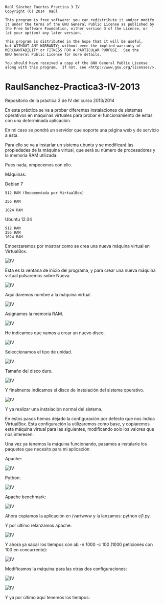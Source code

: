     Raúl Sánchez Fuentes Practica 3 IV
    Copyright (C) 2014  Raúl

    This program is free software: you can redistribute it and/or modify
    it under the terms of the GNU General Public License as published by
    the Free Software Foundation, either version 3 of the License, or
    (at your option) any later version.

    This program is distributed in the hope that it will be useful,
    but WITHOUT ANY WARRANTY; without even the implied warranty of
    MERCHANTABILITY or FITNESS FOR A PARTICULAR PURPOSE.  See the
    GNU General Public License for more details.

    You should have received a copy of the GNU General Public License
    along with this program.  If not, see <http://www.gnu.org/licenses/>.




RaulSanchez-Practica3-IV-2013
=============================

Repositorio de la práctica 3 de IV del curso 2013/2014

En esta práctica se va a probar diferentes instalaciones de sistemas operativos en máquinas virtuales para probar el funcionamiento de estas con una determinada aplicación.

En mi caso se pondrá un servidor que soporte una página web y de servicio a esta.

Para ello se va a instarlar un sistema ubuntu y se modificará las propiedades de la máquina virtual, que será su número de procesadores y la memoria RAM utilizada.

Pues nada, empecemos con ello.


Máquinas:

Debian 7

	512 RAM (Recomendada por VirtualBox)

	256 RAM

	1024 RAM

Ubuntu 12.04

	512 RAM
	256 RAM
	1024 RAM


Emperzaremos por mostrar como se crea una nueva máquina virtual en VirtualBox.

![IV](https://dl.dropboxusercontent.com/s/ibuts86t3xgbjmo/1.png)

Esta es la ventana de inicio del programa, y para crear una nueva máquina virtual pulsaremos sobre Nueva.


![IV](https://dl.dropboxusercontent.com/s/tk4hfma679lcv4v/2.png)

Aquí daremos nombre a la máquina virtual.

![IV](https://dl.dropboxusercontent.com/s/m2s3f1kwnkmtn25/3.png)

Asignamos la memoria RAM.

![IV](https://dl.dropboxusercontent.com/s/mx2c2ju0qwjnmor/4.png)

He indicamos que vamos a crear un nuevo disco.

![IV](https://dl.dropboxusercontent.com/s/xg36xp6sfjc0tje/5.png)

Seleccionamos el tipo de unidad.

![IV](https://dl.dropboxusercontent.com/s/qevsdwbaw9bvd5v/6.png)

Tamaño del disco duro.

![IV](https://dl.dropboxusercontent.com/s/aeryv4pbcfyzuhn/7.png)

Y finalmente indicamos el disco de instalación del sistema operativo.

![IV](https://dl.dropboxusercontent.com/s/rxj49mpibtonldx/8.png)

Y ya realizar una instalación normal del sistema.


En estos pasos hemos dejado la configuración por defecto que nos índica VirtualBox. Esta configuración la utilizaremos como base, y copiaremos esta máquina virtual para las siguientes, modificando solo los valores que nos interesen.


Una vez ya tenemos la máquina funcionando, pasamos a instalarle los paquetes que necesito para mi aplicación:

Apache:

![IV](https://dl.dropboxusercontent.com/s/8fdf0ghk8t365au/10.png)


Python:

![IV](https://dl.dropboxusercontent.com/s/2orslkm9nbpr3mo/11.png)

Apache benchmark:

![IV](https://dl.dropboxusercontent.com/s/yr30g1x3hfdepo3/13.png)

Ahora copiamos la aplicación en /var/www y la lanzamos: python ej1.py.


Y por último relanzamos apache:

![IV](https://dl.dropboxusercontent.com/s/ak9qnbw0jsjd95m/14.png)


Y ahora ya sacar los tiempos con ab -n 1000 -c 100 (1000 peticiones con 100 en concurrente):

![IV](https://dl.dropboxusercontent.com/s/eerdvobuf8gsot3/15.png)


Modificamos la máquina para las otras dos configuraciones:


![IV](https://dl.dropboxusercontent.com/s/gvsrnhqi6wpful8/16.png)


![IV](https://dl.dropboxusercontent.com/s/a9h4hz3vw3nimv1/17.png)


Y ya por último aquí tenemos los tiempos:



